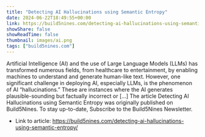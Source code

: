 ```yaml
---
title: "Detecting AI Hallucinations using Semantic Entropy"
date: 2024-06-22T18:49:55+00:00
link: https://build5nines.com/detecting-ai-hallucinations-using-semantic-entropy/
showShare: false
showReadTime: false
thumbnail: images/ai.png
tags: ["build5nines.com"]
---
```

Artificial Intelligence (AI) and the use of Large Language Models (LLMs) has transformed numerous fields, from healthcare to entertainment, by enabling machines to understand and generate human-like text. However, one significant challenge in deploying AI, especially LLMs, is the phenomenon of AI “hallucinations.” These are instances where the AI generates plausible-sounding but factually incorrect or […]
The article Detecting AI Hallucinations using Semantic Entropy was originally published on Build5Nines. To stay up-to-date, Subscribe to the Build5Nines Newsletter.

- Link to article: https://build5nines.com/detecting-ai-hallucinations-using-semantic-entropy/